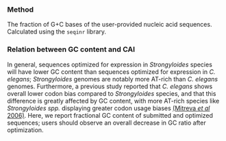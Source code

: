 ### Method
The fraction of G+C bases of the user-provided nucleic acid sequences. Calculated using the `seqinr` library.  

### Relation between GC content and CAI
In general, sequences optimized for expression in *Strongyloides* species will have lower GC content than sequences optimized for expression in *C. elegans*; *Strongyloides* genomes are notably more AT-rich than *C. elegans* genomes. Furthermore, a previous study reported that *C. elegans* shows overall lower codon bias compared to *Strongyloides* species, and that this difference is greatly affected by GC content, with more AT-rich species like *Strongyloides spp.* displaying greater codon usage biases [(Mitreva *et al* 2006)](https://www.ncbi.nlm.nih.gov/pmc/articles/PMC1779591/). Here, we report fractional GC content of submitted and optimized sequences; users should observe an overall decrease in GC ratio after optimization. 